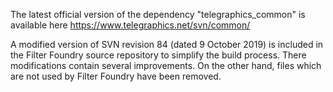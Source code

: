 
The latest official version of the dependency "telegraphics_common" is available here
https://www.telegraphics.net/svn/common/

A modified version of SVN revision 84 (dated 9 October 2019) is included in
the Filter Foundry source repository to simplify the build process.
There modifications contain several improvements. On the other hand,
files which are not used by Filter Foundry have been removed.

